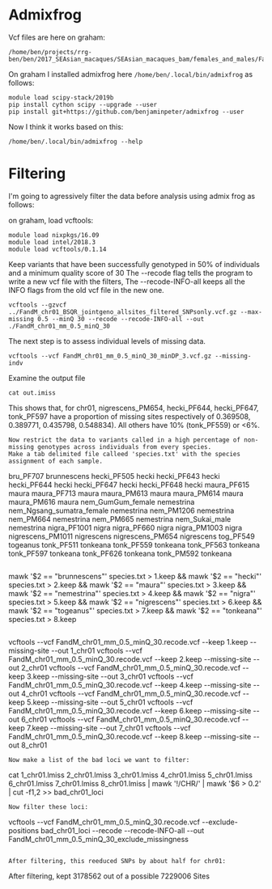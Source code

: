# Admixfrog

Vcf files are here on graham:
```
/home/ben/projects/rrg-ben/ben/2017_SEAsian_macaques/SEAsian_macaques_bam/females_and_males/FandM*vcf.gz
```

On graham I installed admixfrog here `/home/ben/.local/bin/admixfrog` as follows:
```
module load scipy-stack/2019b
pip install cython scipy --upgrade --user
pip install git+https://github.com/benjaminpeter/admixfrog --user
```

Now I think it works based on this:
```
/home/ben/.local/bin/admixfrog --help
```


# Filtering

I'm going to agressively filter the data before analysis using admix frog as follows:

on graham, load vcftools:
```
module load nixpkgs/16.09
module load intel/2018.3
module load vcftools/0.1.14
```
Keep variants that have been successfully genotyped in 50% of individuals and a minimum quality score of 30
The --recode flag tells the program to write a new vcf file with the filters, 
The --recode-INFO-all keeps all the INFO flags from the old vcf file in the new one. 
```
vcftools --gzvcf ../FandM_chr01_BSQR_jointgeno_allsites_filtered_SNPsonly.vcf.gz --max-missing 0.5 --minQ 30 --recode --recode-INFO-all --out ./FandM_chr01_mm_0.5_minQ_30
```

The next step is to assess individual levels of missing data.
```
vcftools --vcf FandM_chr01_mm_0.5_minQ_30_minDP_3.vcf.gz --missing-indv
```

Examine the output file

```
cat out.imiss
```

This shows that, for chr01, nigrescens_PM654, hecki_PF644, hecki_PF647, tonk_PF597 have a proportion of missing sites respectively of 0.369508, 0.389771, 0.435798, 0.548834). All others have 10% (tonk_PF559) or <6%.

```
Now restrict the data to variants called in a high percentage of non-missing genotypes across individuals from every species.
Make a tab delimited file calleed 'species.txt' with the species assignment of each sample.
```
bru_PF707	brunnescens
hecki_PF505	hecki
hecki_PF643	hecki
hecki_PF644	hecki
hecki_PF647	hecki
hecki_PF648	hecki
maura_PF615	maura
maura_PF713	maura
maura_PM613	maura
maura_PM614	maura
maura_PM616	maura
nem_GumGum_female	nemestrina
nem_Ngsang_sumatra_female	nemestrina
nem_PM1206	nemestrina
nem_PM664	nemestrina
nem_PM665	nemestrina
nem_Sukai_male	nemestrina
nigra_PF1001	nigra
nigra_PF660	nigra
nigra_PM1003	nigra
nigrescens_PM1011	nigrescens
nigrescens_PM654	nigrescens
tog_PF549	togeanus
tonk_PF511	tonkeana
tonk_PF559	tonkeana
tonk_PF563	tonkeana
tonk_PF597	tonkeana
tonk_PF626	tonkeana
tonk_PM592	tonkeana
```
```
mawk '$2 == "brunnescens"' species.txt > 1.keep && mawk '$2 == "hecki"' species.txt > 2.keep && mawk '$2 == "maura"' species.txt > 3.keep && mawk '$2 == "nemestrina"' species.txt > 4.keep && mawk '$2 == "nigra"' species.txt > 5.keep && mawk '$2 == "nigrescens"' species.txt > 6.keep && mawk '$2 == "togeanus"' species.txt > 7.keep && mawk '$2 == "tonkeana"' species.txt > 8.keep 
```
```
vcftools --vcf FandM_chr01_mm_0.5_minQ_30.recode.vcf --keep 1.keep --missing-site --out 1_chr01
vcftools --vcf FandM_chr01_mm_0.5_minQ_30.recode.vcf --keep 2.keep --missing-site --out 2_chr01 
vcftools --vcf FandM_chr01_mm_0.5_minQ_30.recode.vcf --keep 3.keep --missing-site --out 3_chr01
vcftools --vcf FandM_chr01_mm_0.5_minQ_30.recode.vcf --keep 4.keep --missing-site --out 4_chr01 
vcftools --vcf FandM_chr01_mm_0.5_minQ_30.recode.vcf --keep 5.keep --missing-site --out 5_chr01
vcftools --vcf FandM_chr01_mm_0.5_minQ_30.recode.vcf --keep 6.keep --missing-site --out 6_chr01 
vcftools --vcf FandM_chr01_mm_0.5_minQ_30.recode.vcf --keep 7.keep --missing-site --out 7_chr01
vcftools --vcf FandM_chr01_mm_0.5_minQ_30.recode.vcf --keep 8.keep --missing-site --out 8_chr01 
```
Now make a list of the bad loci we want to filter:
```
cat 1_chr01.lmiss 2_chr01.lmiss 3_chr01.lmiss 4_chr01.lmiss 5_chr01.lmiss 6_chr01.lmiss 7_chr01.lmiss 8_chr01.lmiss | mawk '!/CHR/' | mawk '$6 > 0.2' | cut -f1,2 >> bad_chr01_loci
```
Now filter these loci:
```
vcftools --vcf FandM_chr01_mm_0.5_minQ_30.recode.vcf --exclude-positions bad_chr01_loci --recode --recode-INFO-all --out FandM_chr01_mm_0.5_minQ_30_exclude_missingness
```

After filtering, this reeduced SNPs by about half for chr01:
```
After filtering, kept 3178562 out of a possible 7229006 Sites
```
